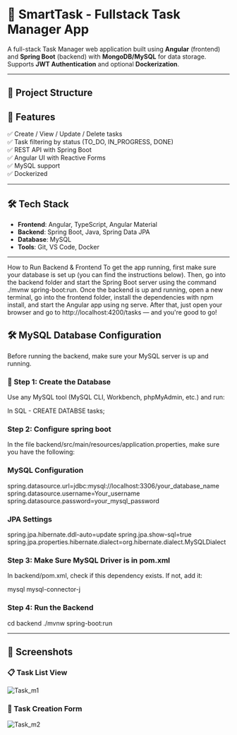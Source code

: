 # 📝 SmartTask - Fullstack Task Manager App

A full-stack Task Manager web application built using **Angular** (frontend) and **Spring Boot** (backend) with **MongoDB/MySQL** for data storage. Supports **JWT Authentication** and optional **Dockerization**.

---

## 📂 Project Structure

## 🚀 Features

✅ Create / View / Update / Delete tasks   
✅ Task filtering by status (TO_DO, IN_PROGRESS, DONE)  
✅ REST API with Spring Boot  
✅ Angular UI with Reactive Forms  
✅  MySQL support  
✅ Dockerized

---

## 🛠️ Tech Stack

- **Frontend**: Angular, TypeScript, Angular Material  
- **Backend**: Spring Boot, Java, Spring Data JPA  
- **Database**: MySQL  
- **Tools**: Git, VS Code, Docker
  
---

How to Run Backend & Frontend
To get the app running, first make sure your database is set up (you can find the instructions below). Then, go into the backend folder and start the Spring Boot server using the command ./mvnw spring-boot:run. Once the backend is up and running, open a new terminal, go into the frontend folder, install the dependencies with npm install, and start the Angular app using ng serve. After that, just open your browser and go to http://localhost:4200/tasks — and you're good to go!


## 🛠️ MySQL Database Configuration

Before running the backend, make sure your MySQL server is up and running.

### 📌 Step 1: Create the Database
Use any MySQL tool (MySQL CLI, Workbench, phpMyAdmin, etc.) and run:

In SQL  - CREATE DATABSE tasks;

### Step 2: Configure spring boot 
In the file backend/src/main/resources/application.properties, make sure you have the following:
### MySQL Configuration
spring.datasource.url=jdbc:mysql://localhost:3306/your_database_name
spring.datasource.username=Your_username
spring.datasource.password=your_mysql_password

### JPA Settings
spring.jpa.hibernate.ddl-auto=update
spring.jpa.show-sql=true
spring.jpa.properties.hibernate.dialect=org.hibernate.dialect.MySQLDialect

### Step 3: Make Sure MySQL Driver is in pom.xml
In backend/pom.xml, check if this dependency exists. If not, add it:

<dependency>
    <groupId>mysql</groupId>
    <artifactId>mysql-connector-j</artifactId>
</dependency>

### Step 4: Run the Backend
cd backend
./mvnw spring-boot:run

---

## 📸 Screenshots

### 📋 Task List View

![Task_m1](https://github.com/user-attachments/assets/6ecac005-2c0a-4215-a290-482855a48e95)

### 📝 Task Creation Form

![Task_m2](https://github.com/user-attachments/assets/3967d0de-755c-463d-88b8-6b1a0b2477ee)

